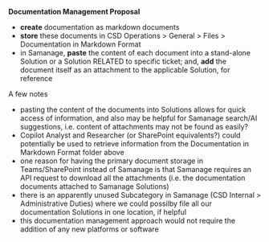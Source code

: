 **Documentation Management Proposal**



* **create** documentation as markdown documents
* **store** these documents in CSD Operations > General > Files > Documentation in Markdown Format
* in Samanage, **paste** the content of each document into a stand-alone Solution or a Solution RELATED to specific ticket; and, **add** the document itself as an attachment to the applicable Solution, for reference



A few notes

* pasting the content of the documents into Solutions allows for quick access of information, and also may be helpful for Samanage search/AI suggestions, i.e. content of attachments may not be found as easily?
* Copilot Analyst and Researcher (or SharePoint equivalents?) could potentially be used to retrieve information from the Documentation in Markdown Format folder above
* one reason for having the primary document storage in Teams/SharePoint instead of Samanage is that Samanage requires an API request to download all the attachments (i.e. the documentation documents attached to Samanage Solutions)
* there is an apparently unused Subcategory in Samanage (CSD Internal > Administrative Duties) where we could possilby file all our documentation Solutions in one location, if helpful
* this documentation management approach would not require the addition of any new platforms or software
